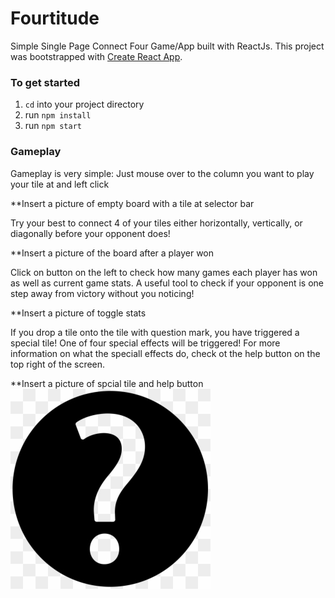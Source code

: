 # Fourtitude

Simple Single Page Connect Four Game/App built with ReactJs. This project was bootstrapped with [Create React App](https://github.com/facebookincubator/create-react-app).

### To get started

1. `cd` into your project directory
2. run `npm install`
3. run `npm start`

### Gameplay

Gameplay is very simple: Just mouse over to the column you want to play your tile at and left click

**Insert a picture of empty board with a tile at selector bar

Try your best to connect 4 of your tiles either horizontally, vertically, or diagonally before your opponent does!

**Insert a picture of the board after a player won

Click on button on the left to check how many games each player has won as well as current game stats. A useful tool to check if your opponent is one step away from victory without you noticing!

**Insert a picture of toggle stats

If you drop a tile onto the tile with question mark, you have triggered a special tile! One of four special effects will be triggered! For more information on what the speciall effects do, check ot the help button on the top right of the screen.

**Insert a picture of spcial tile and help button
![question mark](./src/img/question.png)